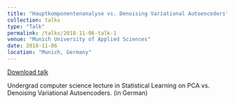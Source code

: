 ```yaml
---
title: "Hauptkomponentenanalyse vs. Denoising Variational Autoencoders"
collection: talks
type: "Talk"
permalink: /talks/2018-11-06-talk-1
venue: "Munich University of Applied Sciences"
date: 2018-11-06
location: "Munich, Germany"
---
```


[Download talk](https://github.com/caxenie/cristianaxenie.github.io/raw/master/files/CristianAxenie_Talk_HM_Munich_2018.pdf)

Undergrad computer science lecture in Statistical Learning on PCA vs. Denoising Variational Autoencoders. (in German)
